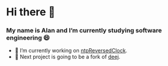 # Hi there 👋
### My name is Alan and I’m currently studying software engineering 😄

- 🌱 I’m currently working on [ntpReversedClock](https://github.com/PureCilantro/ntpReversedClock).
- 🤔 Next project is going to be a fork of [deej](https://github.com/omriharel/deej).

